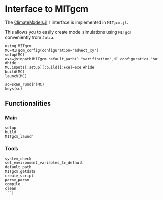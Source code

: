 # Interface to MITgcm

The [ClimateModels.jl](https://github.com/gaelforget/ClimateModels.jl/#readme)'s interface is implemented in `MITgcm.jl`. 

This allows you to easily create model simulations using `MITgcm` conveniently from `Julia`.

```@example 1
using MITgcm
MC=MITgcm_config(configuration="advect_xy")
setup(MC)
exe=joinpath(MITgcm.default_path(),"verification",MC.configuration,"build","mitgcmuv") #hide
MC.inputs[:setup][:build][:exe]=exe #hide
build(MC)
launch(MC)
```

```@example 1
sc=scan_rundir(MC)
keys(sc)
```

## Functionalities

### Main

```@docs
setup
build
MITgcm_launch
```

### Tools

```@docs
system_check
set_environment_variables_to_default
default_path
MITgcm.getdata
create_script
parse_param
compile
clean
```│

